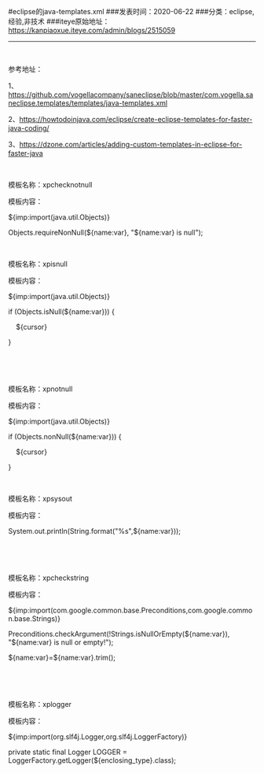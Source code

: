 #eclipse的java-templates.xml
###发表时间：2020-06-22
###分类：eclipse,经验,非技术
###iteye原始地址：<a href="https://kanpiaoxue.iteye.com/admin/blogs/2515059" target="_blank">https://kanpiaoxue.iteye.com/admin/blogs/2515059</a>

---

<div class="iteye-blog-content-contain" style="font-size: 14px;"> 
 <p>&nbsp;</p> 
 <p>参考地址：</p> 
 <p>1、<a href="https://github.com/vogellacompany/saneclipse/blob/master/com.vogella.saneclipse.templates/templates/java-templates.xml">https://github.com/vogellacompany/saneclipse/blob/master/com.vogella.saneclipse.templates/templates/java-templates.xml</a></p> 
 <p>2、<a href="https://howtodoinjava.com/eclipse/create-eclipse-templates-for-faster-java-coding/">https://howtodoinjava.com/eclipse/create-eclipse-templates-for-faster-java-coding/</a></p> 
 <p>3、<a href="https://dzone.com/articles/adding-custom-templates-in-eclipse-for-faster-java">https://dzone.com/articles/adding-custom-templates-in-eclipse-for-faster-java</a></p> 
 <p>&nbsp;</p> 
 <p>模板名称：xpchecknotnull</p> 
 <p>模板内容：</p> 
 <p>${imp:import(java.util.Objects)}</p> 
 <p>Objects.requireNonNull(${name:var}, "${name:var} is null");</p> 
 <p>&nbsp;</p> 
 <p>模板名称：xpisnull</p> 
 <p>模板内容：</p> 
 <p>${imp:import(java.util.Objects)}</p> 
 <p>if (Objects.isNull(${name:var})) {</p> 
 <p>&nbsp; &nbsp; ${cursor}</p> 
 <p>}</p> 
 <p>&nbsp;</p> 
 <p>&nbsp;</p> 
 <p>模板名称：xpnotnull</p> 
 <p>模板内容：</p> 
 <p>${imp:import(java.util.Objects)}</p> 
 <p>if (Objects.nonNull(${name:var})) {</p> 
 <p>&nbsp; &nbsp; ${cursor}</p> 
 <p>}</p> 
 <p>&nbsp;</p> 
 <p>模板名称：xpsysout</p> 
 <p>模板内容：</p> 
 <p>System.out.println(String.format("%s",${name:var}));</p> 
 <p>&nbsp;</p> 
 <p>&nbsp;</p> 
 <p>模板名称：xpcheckstring</p> 
 <p>模板内容：</p> 
 <p>${imp:import(com.google.common.base.Preconditions,com.google.common.base.Strings)}</p> 
 <p>Preconditions.checkArgument(!Strings.isNullOrEmpty(${name:var}), "${name:var} is null or empty!");</p> 
 <p>${name:var}=${name:var}.trim();</p> 
 <p>&nbsp;</p> 
 <p>&nbsp;</p> 
 <p>模板名称：xplogger</p> 
 <p>模板内容：</p> 
 <p>${imp:import(org.slf4j.Logger,org.slf4j.LoggerFactory)}</p> 
 <p>private static final Logger LOGGER = LoggerFactory.getLogger(${enclosing_type}.class);</p> 
 <p>&nbsp;</p> 
</div>